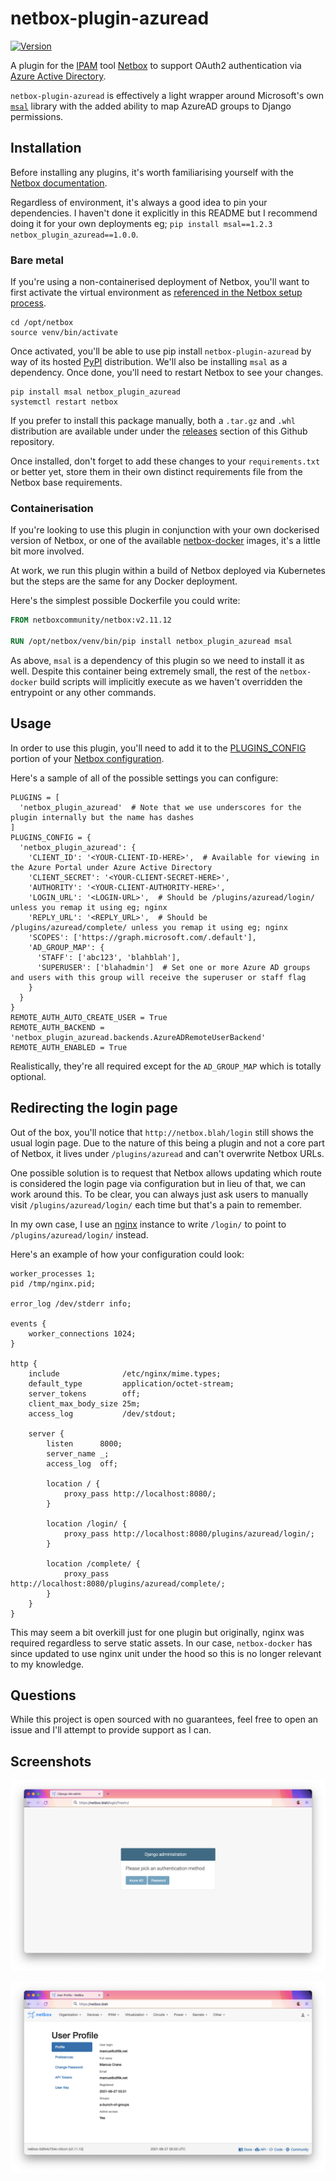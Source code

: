 # netbox-plugin-azuread

[![Version](https://img.shields.io/badge/version-1.0.1-informational.svg)](https://pypi.org/project/netbox-plugin-azuread/)

A plugin for the [IPAM](https://docs.microsoft.com/en-us/windows-server/networking/technologies/ipam/ipam-top) tool [Netbox](github.com/netbox-community/netbox) to support OAuth2 authentication via [Azure Active Directory](https://azure.microsoft.com/en-us/services/active-directory/).

`netbox-plugin-azuread` is effectively a light wrapper around Microsoft's own [`msal`](https://github.com/AzureAD/microsoft-authentication-library-for-python) library with the added ability to map AzureAD groups to Django permissions.

## Installation

Before installing any plugins, it's worth familiarising yourself with the [Netbox documentation](https://netbox.readthedocs.io/en/stable/).

Regardless of environment, it's always a good idea to pin your dependencies. I haven't done it explicitly in this README but I recommend doing it for your own deployments eg; `pip install msal==1.2.3 netbox_plugin_azuread==1.0.0`.

### Bare metal

If you're using a non-containerised deployment of Netbox, you'll want to first activate the virtual environment as [referenced in the Netbox setup process](https://netbox.readthedocs.io/en/stable/installation/3-netbox/#run-the-upgrade-script).

```shell
cd /opt/netbox
source venv/bin/activate
```

Once activated, you'll be able to use pip install `netbox-plugin-azuread` by way of its hosted [PyPI](https://pypi.org/) distribution. We'll also be installing `msal` as a dependency. Once done, you'll need to restart Netbox to see your changes.

```shell
pip install msal netbox_plugin_azuread
systemctl restart netbox
```

If you prefer to install this package manually, both a `.tar.gz` and `.whl` distribution are available under under the [releases](https://github.com/marcus-crane/netbox-plugin-azuread/releases) section of this Github repository.

Once installed, don't forget to add these changes to your `requirements.txt` or better yet, store them in their own distinct requirements file from the Netbox base requirements.

### Containerisation

If you're looking to use this plugin in conjunction with your own dockerised version of Netbox, or one of the available [netbox-docker](https://github.com/netbox-community/netbox-docker) images, it's a little bit more involved.

At work, we run this plugin within a build of Netbox deployed via Kubernetes but the steps are the same for any Docker deployment.

Here's the simplest possible Dockerfile you could write:

```dockerfile
FROM netboxcommunity/netbox:v2.11.12

RUN /opt/netbox/venv/bin/pip install netbox_plugin_azuread msal
```

As above, `msal` is a dependency of this plugin so we need to install it as well. Despite this container being extremely small, the rest of the `netbox-docker` build scripts will implicitly execute as we haven't overridden the entrypoint or any other commands.

## Usage

In order to use this plugin, you'll need to add it to the [PLUGINS_CONFIG](https://netbox.readthedocs.io/en/stable/configuration/optional-settings/#plugins_config) portion of your [Netbox configuration](https://netbox.readthedocs.io/en/stable/configuration/).

Here's a sample of all of the possible settings you can configure:

```shell
PLUGINS = [
  'netbox_plugin_azuread'  # Note that we use underscores for the plugin internally but the name has dashes
]
PLUGINS_CONFIG = {
  'netbox_plugin_azuread': {
    'CLIENT_ID': '<YOUR-CLIENT-ID-HERE>',  # Available for viewing in the Azure Portal under Azure Active Directory
    'CLIENT_SECRET': '<YOUR-CLIENT-SECRET-HERE>',
    'AUTHORITY': '<YOUR-CLIENT-AUTHORITY-HERE>',
    'LOGIN_URL': '<LOGIN-URL>',  # Should be /plugins/azuread/login/ unless you remap it using eg; nginx
    'REPLY_URL': '<REPLY_URL>',  # Should be /plugins/azuread/complete/ unless you remap it using eg; nginx
    'SCOPES': ['https://graph.microsoft.com/.default'],
    'AD_GROUP_MAP': {
      'STAFF': ['abc123', 'blahblah'],
      'SUPERUSER': ['blahadmin']  # Set one or more Azure AD groups and users with this group will receive the superuser or staff flag
    }
  }
}
REMOTE_AUTH_AUTO_CREATE_USER = True
REMOTE_AUTH_BACKEND = 'netbox_plugin_azuread.backends.AzureADRemoteUserBackend'
REMOTE_AUTH_ENABLED = True
```

Realistically, they're all required except for the `AD_GROUP_MAP` which is totally optional.

## Redirecting the login page

Out of the box, you'll notice that `http://netbox.blah/login` still shows the usual login page. Due to the nature of this being a plugin and not a core part of Netbox, it lives under `/plugins/azuread` and can't overwrite Netbox URLs.

One possible solution is to request that Netbox allows updating which route is considered the login page via configuration but in lieu of that, we can work around this. To be clear, you can always just ask users to manually visit `/plugins/azuread/login/` each time but that's a pain to remember.

In my own case, I use an [nginx](https://www.nginx.com/) instance to write `/login/` to point to `/plugins/azuread/login/` instead.

Here's an example of how your configuration could look:

```nginx
worker_processes 1;
pid /tmp/nginx.pid;

error_log /dev/stderr info;

events {
    worker_connections 1024;
}

http {
    include              /etc/nginx/mime.types;
    default_type         application/octet-stream;
    server_tokens        off;
    client_max_body_size 25m;
    access_log           /dev/stdout;

    server {
        listen      8000;
        server_name _;
        access_log  off;

        location / {
            proxy_pass http://localhost:8080/;
        }

        location /login/ {
            proxy_pass http://localhost:8080/plugins/azuread/login/;
        }

        location /complete/ {
            proxy_pass http://localhost:8080/plugins/azuread/complete/;
        }
    }
}
```

This may seem a bit overkill just for one plugin but originally, nginx was required regardless to serve static assets. In our case, `netbox-docker` has since updated to use nginx unit under the hood so this is no longer relevant to my knowledge.

## Questions

While this project is open sourced with no guarantees, feel free to open an issue and I'll attempt to provide support as I can.

## Screenshots

[![A slightly modified version of the Netbox login screen that shows two buttons. One is labelled Azure AD while the other is labelled Password](/docs/netbox-login.png)](/docs/netbox-login.png)

[![The normal Netbox login screen showing a logged in user, who has been created via OAuth with Azure AD](/docs/netbox-profile.png)](/docs/netbox-profile.png)
